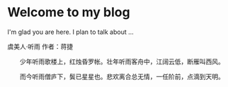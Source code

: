 # Welcome to my blog

I'm glad you are here. I plan to talk about ...

虞美人·听雨
作者：蒋捷

　　少年听雨歌楼上，红烛昏罗帐。壮年听雨客舟中，江阔云低，断雁叫西风。

　　而今听雨僧庐下，鬓已星星也。悲欢离合总无情，一任阶前，点滴到天明。
